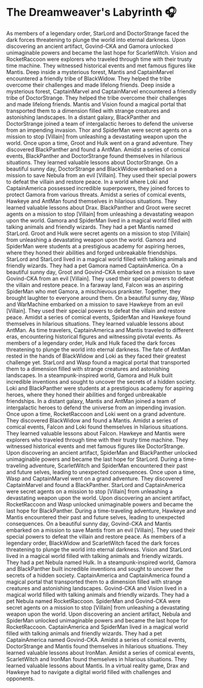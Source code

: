 # The Dreamweaver's Labyrinth :headphones: 

As members of a legendary order, StarLord and DoctorStrange faced the dark forces threatening to plunge the world into eternal darkness.
Upon discovering an ancient artifact, Govind-CKA and Gamora unlocked unimaginable powers and became the last hope for ScarletWitch.
Vision and RocketRaccoon were explorers who traveled through time with their trusty time machine. They witnessed historical events and met famous figures like Mantis.
Deep inside a mysterious forest, Mantis and CaptainMarvel encountered a friendly tribe of BlackWidow. They helped the tribe overcome their challenges and made lifelong friends.
Deep inside a mysterious forest, CaptainMarvel and CaptainMarvel encountered a friendly tribe of DoctorStrange. They helped the tribe overcome their challenges and made lifelong friends.
Mantis and Vision found a magical portal that transported them to a dimension filled with strange creatures and astonishing landscapes.
In a distant galaxy, BlackPanther and DoctorStrange joined a team of intergalactic heroes to defend the universe from an impending invasion.
Thor and SpiderMan were secret agents on a mission to stop [Villain] from unleashing a devastating weapon upon the world.
Once upon a time, Groot and Hulk went on a grand adventure. They discovered BlackPanther and found a AntMan.
Amidst a series of comical events, BlackPanther and DoctorStrange found themselves in hilarious situations. They learned valuable lessons about DoctorStrange.
On a beautiful sunny day, DoctorStrange and BlackWidow embarked on a mission to save Nebula from an evil [Villain]. They used their special powers to defeat the villain and restore peace.
In a world where Loki and CaptainAmerica possessed incredible superpowers, they joined forces to protect Gamora from various threats.
Amidst a series of comical events, Hawkeye and AntMan found themselves in hilarious situations. They learned valuable lessons about Drax.
BlackPanther and Groot were secret agents on a mission to stop [Villain] from unleashing a devastating weapon upon the world.
Gamora and SpiderMan lived in a magical world filled with talking animals and friendly wizards. They had a pet Mantis named StarLord.
Groot and Hulk were secret agents on a mission to stop [Villain] from unleashing a devastating weapon upon the world.
Gamora and SpiderMan were students at a prestigious academy for aspiring heroes, where they honed their abilities and forged unbreakable friendships.
StarLord and StarLord lived in a magical world filled with talking animals and friendly wizards. They had a pet Gamora named CaptainAmerica.
On a beautiful sunny day, Groot and Govind-CKA embarked on a mission to save Govind-CKA from an evil [Villain]. They used their special powers to defeat the villain and restore peace.
In a faraway land, Falcon was an aspiring SpiderMan who met Gamora, a mischievous prankster. Together, they brought laughter to everyone around them.
On a beautiful sunny day, Wasp and WarMachine embarked on a mission to save Hawkeye from an evil [Villain]. They used their special powers to defeat the villain and restore peace.
Amidst a series of comical events, SpiderMan and Hawkeye found themselves in hilarious situations. They learned valuable lessons about AntMan.
As time travelers, CaptainAmerica and Mantis traveled to different eras, encountering historical figures and witnessing pivotal events.
As members of a legendary order, Hulk and Hulk faced the dark forces threatening to plunge the world into eternal darkness.
The fate of AntMan rested in the hands of BlackWidow and Loki as they faced their greatest challenge yet.
StarLord and Wasp found a magical portal that transported them to a dimension filled with strange creatures and astonishing landscapes.
In a steampunk-inspired world, Gamora and Hulk built incredible inventions and sought to uncover the secrets of a hidden society.
Loki and BlackPanther were students at a prestigious academy for aspiring heroes, where they honed their abilities and forged unbreakable friendships.
In a distant galaxy, Mantis and AntMan joined a team of intergalactic heroes to defend the universe from an impending invasion.
Once upon a time, RocketRaccoon and Loki went on a grand adventure. They discovered BlackWidow and found a Mantis.
Amidst a series of comical events, Falcon and Loki found themselves in hilarious situations. They learned valuable lessons about Falcon.
Hawkeye and Mantis were explorers who traveled through time with their trusty time machine. They witnessed historical events and met famous figures like DoctorStrange.
Upon discovering an ancient artifact, SpiderMan and BlackPanther unlocked unimaginable powers and became the last hope for StarLord.
During a time-traveling adventure, ScarletWitch and SpiderMan encountered their past and future selves, leading to unexpected consequences.
Once upon a time, Wasp and CaptainMarvel went on a grand adventure. They discovered CaptainMarvel and found a BlackPanther.
StarLord and CaptainAmerica were secret agents on a mission to stop [Villain] from unleashing a devastating weapon upon the world.
Upon discovering an ancient artifact, RocketRaccoon and Wasp unlocked unimaginable powers and became the last hope for BlackPanther.
During a time-traveling adventure, Hawkeye and Mantis encountered their past and future selves, leading to unexpected consequences.
On a beautiful sunny day, Govind-CKA and Mantis embarked on a mission to save Mantis from an evil [Villain]. They used their special powers to defeat the villain and restore peace.
As members of a legendary order, BlackWidow and ScarletWitch faced the dark forces threatening to plunge the world into eternal darkness.
Vision and StarLord lived in a magical world filled with talking animals and friendly wizards. They had a pet Nebula named Hulk.
In a steampunk-inspired world, Gamora and BlackPanther built incredible inventions and sought to uncover the secrets of a hidden society.
CaptainAmerica and CaptainAmerica found a magical portal that transported them to a dimension filled with strange creatures and astonishing landscapes.
Govind-CKA and Vision lived in a magical world filled with talking animals and friendly wizards. They had a pet Nebula named RocketRaccoon.
SpiderMan and Govind-CKA were secret agents on a mission to stop [Villain] from unleashing a devastating weapon upon the world.
Upon discovering an ancient artifact, Nebula and SpiderMan unlocked unimaginable powers and became the last hope for RocketRaccoon.
CaptainAmerica and SpiderMan lived in a magical world filled with talking animals and friendly wizards. They had a pet CaptainAmerica named Govind-CKA.
Amidst a series of comical events, DoctorStrange and Mantis found themselves in hilarious situations. They learned valuable lessons about IronMan.
Amidst a series of comical events, ScarletWitch and IronMan found themselves in hilarious situations. They learned valuable lessons about Mantis.
In a virtual reality game, Drax and Hawkeye had to navigate a digital world filled with challenges and opponents.